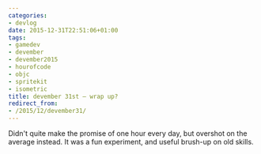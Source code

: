 ```yaml
---
categories:
- devlog
date: 2015-12-31T22:51:06+01:00
tags:
- gamedev
- devember
- devember2015
- hourofcode
- objc
- spritekit
- isometric
title: devember 31st — wrap up?
redirect_from:
- /2015/12/devember31/
---
```

Didn't quite make the promise of one hour every day, but overshot on the average instead.
It was a fun experiment, and useful brush-up on old skills.
